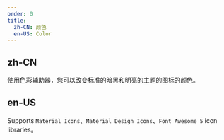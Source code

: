 ```yaml
---
order: 0
title:
  zh-CN: 颜色
  en-US: Color
---
```


## zh-CN

使用色彩辅助器，您可以改变标准的暗黑和明亮的主题的图标的颜色。

## en-US

Supports `Material Icons`、`Material Design Icons`、`Font Awesome 5` icon libraries。
